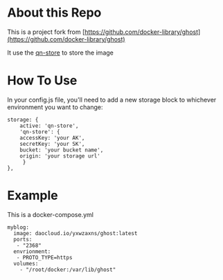 # About this Repo

This is a project fork from [https://github.com/docker-library/ghost](https://github.com/docker-library/ghost)

It use the [qn-store](https://github.com/yxwzaxns/qn-store) to store the image

# How To Use

In your config.js file, you'll need to add a new storage block to whichever environment you want to change:
```
storage: {
    active: 'qn-store',
    'qn-store': {
    accessKey: 'your AK',
    secretKey: 'your SK',
    bucket: 'your bucket name',
    origin: 'your storage url'
     }
},

```
# Example

This is a docker-compose.yml
```
myblog:
  image: daocloud.io/yxwzaxns/ghost:latest
  ports:
   - "2368"
  envrionment:
   - PROTO_TYPE=https
  volumes:
    - "/root/docker:/var/lib/ghost"
```
